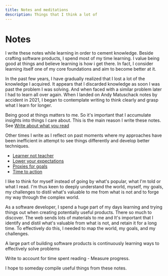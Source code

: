 ```yaml
---
title: Notes and meditations
description: Things that I think a lot of
---
```


# Notes
I write these notes while learning in order to cement knowledge. Beside crafting software products, I spend most of my time learning. I value being good at things and believe learning is how i get there. In fact, I consider learning itself one of my core foundations and aim to become better at it.

In the past few years, I have gradually realized that I lost a lot of the knowledge I acquired. It appears that I discarded knowledge as soon I was past the problem I was solving.  And when faced with a similar problem later I had to learn all over again. When I landed on Andy Matuschack notes by accident in 2021, I began to contemplate writing to think clearly and grasp what I learn for longer.

Being good at things matters to me. So it's important that I accumulate insights into things I care about. This is the main reason I write these notes. See [Write about what you read](/write-about-what-you-read)

Other times I write as I reflect on past moments where my approaches have been inefficient in attempt to see things differently and develop better techniques.
- [Learner not teacher](/learner-not-a-teacher)
- [Lower your expectations](/lower-your-expectations)
- [Proxies for goals](/proxies-for-goals)
- [Time to action](/time-to-action)

I like to think for myself instead of going by what's popular, what I'm told or what I read. I'm thus keen to deeply understand the world, myself, my goals, my challenges to distil what's valuable to me from what is not and to forge my way through the complex world. 

As a software developer, I spend a huge part of my days learning and trying things out when creating potentially useful products. There so much to discover. The web sends lots of materials to me and It's important that I identify and distil what's valuable from what is not, and retain it for a long time. To effectively do this, I needed to map the world, my goals, and my challenges.

A large part of building software products is continuously learning ways to effectively solve problems

Write to account for time spent reading - Measure progress.

I hope to someday compile useful things from these notes.